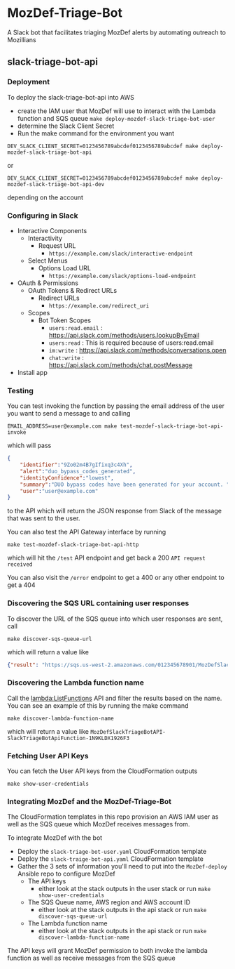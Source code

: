 # MozDef-Triage-Bot
A Slack bot that facilitates triaging MozDef alerts by automating outreach to Mozillians

## slack-triage-bot-api

### Deployment

To deploy the slack-triage-bot-api into AWS
* create the IAM user that MozDef will use to interact with the Lambda function
  and SQS queue
  `make deploy-mozdef-slack-triage-bot-user`
* determine the Slack Client Secret
* Run the make command for the environment you want

```shell script
DEV_SLACK_CLIENT_SECRET=0123456789abcdef0123456789abcdef make deploy-mozdef-slack-triage-bot-api
```

or

```shell script
DEV_SLACK_CLIENT_SECRET=0123456789abcdef0123456789abcdef make deploy-mozdef-slack-triage-bot-api-dev
```

depending on the account

### Configuring in Slack

* Interactive Components
  * Interactivity
    * Request URL
      * `https://example.com/slack/interactive-endpoint`
  * Select Menus
    * Options Load URL
      * `https://example.com/slack/options-load-endpoint`
* OAuth & Permissions
  * OAuth Tokens & Redirect URLs
    * Redirect URLs
      * `https://example.com/redirect_uri`
  * Scopes
    * Bot Token Scopes
      * `users:read.email` : https://api.slack.com/methods/users.lookupByEmail
      * `users:read` : This is required because of users:read.email
      * `im:write` : https://api.slack.com/methods/conversations.open
      * `chat:write` : https://api.slack.com/methods/chat.postMessage
* Install app

### Testing

You can test invoking the function by passing the email address of the user
you want to send a message to and calling

```shell script
EMAIL_ADDRESS=user@example.com make test-mozdef-slack-triage-bot-api-invoke
```

which will pass

```json
{
    "identifier":"9Zo02m4B7gIfixq3c4Xh",
    "alert":"duo_bypass_codes_generated",
    "identityConfidence":"lowest",
    "summary":"DUO bypass codes have been generated for your account. ",
    "user":"user@example.com"
}
```

to the API which will return the JSON response from Slack of the message that
was sent to the user.

You can also test the API Gateway interface by running

```shell script
make test-mozdef-slack-triage-bot-api-http
```

which will hit the `/test` API endpoint and get back a 200 `API request received`

You can also visit the `/error` endpoint to get a 400 or any other endpoint to get a 404

### Discovering the SQS URL containing user responses

To discover the URL of the SQS queue into which user responses are sent, call

```shell script
make discover-sqs-queue-url 
```

which will return a value like

```json
{"result": "https://sqs.us-west-2.amazonaws.com/012345678901/MozDefSlackTraigeBotAPI-SlackTriageBotMozDefQueue-ABCDEFGHIJKL"}
```

### Discovering the Lambda function name

Call the [lambda:ListFunctions](https://docs.aws.amazon.com/lambda/latest/dg/API_ListFunctions.html)
API and filter the results based on the name. You can see an example of this by
running the make command

```shell script
make discover-lambda-function-name 
```

which will return a value like `MozDefSlackTriageBotAPI-SlackTriageBotApiFunction-1N9KLDX1926F3`

### Fetching User API Keys

You can fetch the User API keys from the CloudFormation outputs

```shell script
make show-user-credentials
```

### Integrating MozDef and the MozDef-Triage-Bot

The CloudFormation templates in this repo provision an AWS IAM user as well as
the SQS queue which MozDef receives messages from.

To integrate MozDef with the bot
* Deploy the `slack-triage-bot-user.yaml` CloudFormation template
* Deploy the `slack-traige-bot-api.yaml` CloudFormation template
* Gather the 3 sets of information you'll need to put into the `MozDef-deploy`
  Ansible repo to configure MozDef
  * The API keys 
    * either look at the stack outputs in the user stack or run 
      `make show-user-credentials`
  * The SQS Queue name, AWS region and AWS account ID
    * either look at the stack outputs in the api stack or run 
      `make discover-sqs-queue-url`
  * The Lambda function name
     * either look at the stack outputs in the api stack or run 
       `make discover-lambda-function-name`
  
The API keys will grant MozDef permission to both invoke the lambda function
as well as receive messages from the SQS queue
